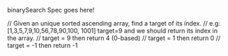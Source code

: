 binarySearch Spec goes here!

// Given an unique sorted ascending array, find a target of its index.
// e.g: [1,3,5,7,9,10,56,78,90,100, 1001] target=9 and we should return its index in the array.
// target = 9 then return 4 (0-based)
// target = 1 then return 0
// target = -1 then return -1
